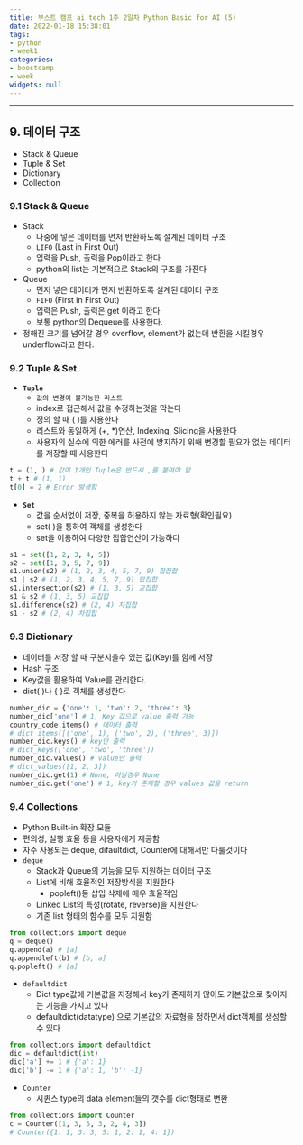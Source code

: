 ```yaml
---
title: 부스트 캠프 ai tech 1주 2일차 Python Basic for AI (5)
date: 2022-01-18 15:38:01
tags:
- python
- week1
categories:
- boostcamp
- week
widgets: null
---
```

***
## 9. 데이터 구조
* Stack & Queue
* Tuple & Set
* Dictionary
* Collection

### 9.1 Stack & Queue
* Stack
  * 나중에 넣은 데이터를 먼저 반환하도록 설계된 데이터 구조
  * `LIFO` (Last in First Out)
  * 입력을 Push, 출력을 Pop이라고 한다
  * python의 list는 기본적으로 Stack의 구조를 가진다
* Queue
  * 먼저 넣은 데이터가 먼저 반환하도록 설계된 데이터 구조
  * `FIFO` (First in First Out)
  * 입력은 Push, 출력은 get 이라고 한다
  * 보통 python의 Dequeue를 사용한다.
* 정해진 크기를 넘어갈 경우 overflow, element가 없는데 반환을 시킬경우 underflow라고 한다.

### 9.2 Tuple & Set
* **`Tuple`**
  * `값의 변경이 불가능한 리스트`
  * index로 접근해서 값을 수정하는것을 막는다
  * 정의 할 때 ( )를 사용한다
  * 리스트와 동일하게 (+, *)연산, Indexing, Slicing을 사용한다
  * 사용자의 실수에 의한 에러를 사전에 방지하기 위해 변경할 필요가 없는 데이터를 저장할 때 사용한다  
  
```python
t = (1, ) # 값이 1개인 Tuple은 반드시 ,를 붙여야 함
t + t # (1, 1)
t[0] = 2 # Error 발생함
```
* **`Set`**
  * 값을 순서없이 저장, 중복을 허용하지 않는 자료형(확인필요)
  * set( )을 통하여 객체를 생성한다
  * set을 이용하여 다양한 집합연산이 가능하다
```python
s1 = set([1, 2, 3, 4, 5])
s2 = set([1, 3, 5, 7, 9])
s1.union(s2) # (1, 2, 3, 4, 5, 7, 9) 합집합
s1 | s2 # (1, 2, 3, 4, 5, 7, 9) 합집합
s1.intersection(s2) # (1, 3, 5) 교집합
s1 & s2 # (1, 3, 5) 교집합
s1.difference(s2) # (2, 4) 차집합
s1 - s2 # (2, 4) 차집합
```

### 9.3 Dictionary
* 데이터를 저장 할 때 구분지을수 있는 값(Key)를 함께 저장
* Hash 구조
* Key값을 활용하여 Value를 관리한다.
* dict( )나 { }로 객체를 생성한다

```python
number_dic = {'one': 1, 'two': 2, 'three': 3}
number_dic['one'] # 1, Key 값으로 value 출력 가능
country_code.items() # 데이터 출력
# dict_items([('one', 1), ('two', 2), ('three', 3)])
number_dic.keys() # key만 출력
# dict_keys(['one', 'two', 'three'])
number_dic.values() # value만 출력
# dict_values([1, 2, 3])
number_dic.get(1) # None, 아닐경우 None
number_dic.get('one') # 1, key가 존재할 경우 values 값을 return
```

### 9.4 Collections
* Python Built-in 확장 모듈
* 편의성, 실행 효율 등을 사용자에게 제공함
* 자주 사용되는 deque, difaultdict, Counter에 대해서만 다룰것이다
* `deque`
  * Stack과 Queue의 기능을 모두 지원하는 데이터 구조
  * List에 비해 효율적인 저장방식을 지원한다
    * popleft()등 삽입 삭제에 매우 효율적임
  * Linked List의 특성(rotate, reverse)을 지원한다
  * 기존 list 형태의 함수를 모두 지원함
```python
from collections import deque
q = deque()
q.append(a) # [a]
q.appendleft(b) # [b, a]
q.popleft() # [a]
```
* `defaultdict`
  * Dict type값에 기본값을 지정해서 key가 존재하지 않아도 기본값으로 찾아지는 기능을 가지고 있다
  * defaultdict(datatype) 으로 기본값의 자료형을 정하면서 dict객체를 생성할 수 있다
```python
from collections import defaultdict
dic = defaultdict(int)
dic['a'] += 1 # {'a': 1}
dic['b'] -= 1 # {'a': 1, 'b': -1}
```

* `Counter`
  * 시퀸스 type의 data element들의 갯수를 dict형태로 변환
```python
from collections import Counter
c = Counter([1, 3, 5, 3, 2, 4, 3])
# Counter({1: 1, 3: 3, 5: 1, 2: 1, 4: 1})
```